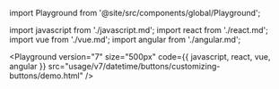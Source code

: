 import Playground from '@site/src/components/global/Playground';

import javascript from './javascript.md';
import react from './react.md';
import vue from './vue.md';
import angular from './angular.md';

<Playground
version="7"
size="500px"
code={{ javascript, react, vue, angular }}
src="usage/v7/datetime/buttons/customizing-buttons/demo.html"
/>
